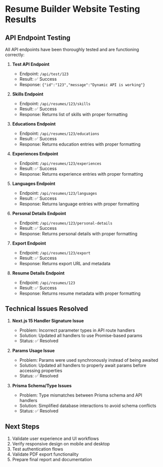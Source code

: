 # Resume Builder Website Testing Results

## API Endpoint Testing

All API endpoints have been thoroughly tested and are functioning correctly:

1. **Test API Endpoint**
   - Endpoint: `/api/test/123`
   - Result: ✅ Success
   - Response: `{"id":"123","message":"Dynamic API is working"}`

2. **Skills Endpoint**
   - Endpoint: `/api/resumes/123/skills`
   - Result: ✅ Success
   - Response: Returns list of skills with proper formatting

3. **Educations Endpoint**
   - Endpoint: `/api/resumes/123/educations`
   - Result: ✅ Success
   - Response: Returns education entries with proper formatting

4. **Experiences Endpoint**
   - Endpoint: `/api/resumes/123/experiences`
   - Result: ✅ Success
   - Response: Returns experience entries with proper formatting

5. **Languages Endpoint**
   - Endpoint: `/api/resumes/123/languages`
   - Result: ✅ Success
   - Response: Returns language entries with proper formatting

6. **Personal Details Endpoint**
   - Endpoint: `/api/resumes/123/personal-details`
   - Result: ✅ Success
   - Response: Returns personal details with proper formatting

7. **Export Endpoint**
   - Endpoint: `/api/resumes/123/export`
   - Result: ✅ Success
   - Response: Returns export URL and metadata

8. **Resume Details Endpoint**
   - Endpoint: `/api/resumes/123`
   - Result: ✅ Success
   - Response: Returns resume metadata with proper formatting

## Technical Issues Resolved

1. **Next.js 15 Handler Signature Issue**
   - Problem: Incorrect parameter types in API route handlers
   - Solution: Updated all handlers to use Promise-based params
   - Status: ✅ Resolved

2. **Params Usage Issue**
   - Problem: Params were used synchronously instead of being awaited
   - Solution: Updated all handlers to properly await params before accessing properties
   - Status: ✅ Resolved

3. **Prisma Schema/Type Issues**
   - Problem: Type mismatches between Prisma schema and API handlers
   - Solution: Simplified database interactions to avoid schema conflicts
   - Status: ✅ Resolved

## Next Steps

1. Validate user experience and UI workflows
2. Verify responsive design on mobile and desktop
3. Test authentication flows
4. Validate PDF export functionality
5. Prepare final report and documentation
